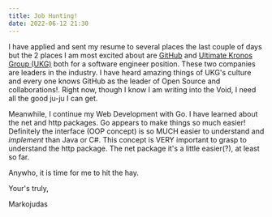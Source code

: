 ```yaml
---
title: Job Hunting!
date: 2022-06-12 21:30
---
```


<!-- markdownlint-disable -->

I have applied and sent my resume to several places the last couple of days but the 2 places I am most excited about are <a href="https://github.com">GitHub</a> and <a href="https://ukg.com">Ultimate Kronos Group (UKG)</a> both for a software engineer position. These two companies are leaders in the industry. I have heard amazing things of UKG's culture and every one knows GitHub as the leader of Open Source and collaborations!. Right now, though I know I am writing into the Void, I need all the good ju-ju I can get.

Meanwhile, I continue my Web Development with Go. I have learned about the net and http packages. Go appears to make things so much easier! Definitely the interface (OOP concept) is so MUCH easier to understand and <em>implement</em> than Java or C#. This concept is VERY important to grasp to understand the http package. The net package it's a little easier(?), at least so far.

Anywho, it is time for me to hit the hay.

Your's truly,

Markojudas
